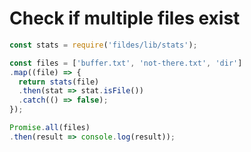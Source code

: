 # Check if multiple files exist

```javascript
const stats = require('fildes/lib/stats');

const files = ['buffer.txt', 'not-there.txt', 'dir']
.map((file) => {
  return stats(file)
  .then(stat => stat.isFile())
  .catch(() => false);
});

Promise.all(files)
.then(result => console.log(result));
```
